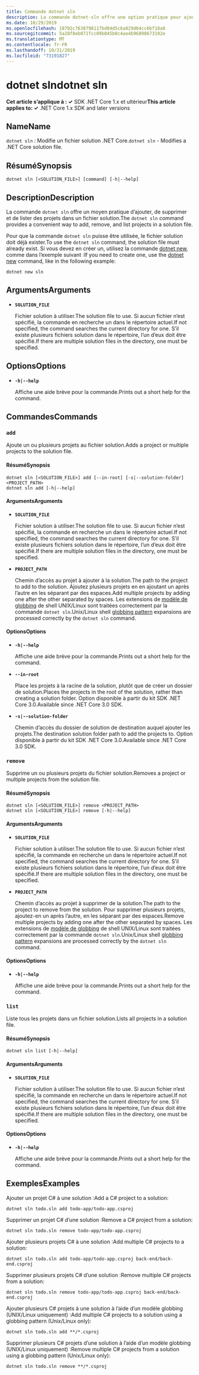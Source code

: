```yaml
---
title: Commande dotnet sln
description: La commande dotnet-sln offre une option pratique pour ajouter, supprimer et répertorier des projets dans un fichier solution.
ms.date: 10/29/2019
ms.openlocfilehash: 18702c7638798117bd04d5c6a829d64cc6bf18a8
ms.sourcegitcommit: 5a28f8eb071fcc09b045b0c4ae4b96898673192e
ms.translationtype: MT
ms.contentlocale: fr-FR
ms.lasthandoff: 10/31/2019
ms.locfileid: "73191827"
---
```

# <a name="dotnet-sln"></a><span data-ttu-id="bc123-103">dotnet sln</span><span class="sxs-lookup"><span data-stu-id="bc123-103">dotnet sln</span></span>

<span data-ttu-id="bc123-104">**Cet article s’applique à : ✓** SDK .NET Core 1.x et ultérieur</span><span class="sxs-lookup"><span data-stu-id="bc123-104">**This article applies to: ✓** .NET Core 1.x SDK and later versions</span></span>

<!-- todo: uncomment when all CLI commands are reviewed
[!INCLUDE [topic-appliesto-net-core-all](../../../includes/topic-appliesto-net-core-all.md)]
-->

## <a name="name"></a><span data-ttu-id="bc123-105">Name</span><span class="sxs-lookup"><span data-stu-id="bc123-105">Name</span></span>

<span data-ttu-id="bc123-106">`dotnet sln` : Modifie un fichier solution .NET Core.</span><span class="sxs-lookup"><span data-stu-id="bc123-106">`dotnet sln` - Modifies a .NET Core solution file.</span></span>

## <a name="synopsis"></a><span data-ttu-id="bc123-107">Résumé</span><span class="sxs-lookup"><span data-stu-id="bc123-107">Synopsis</span></span>

```dotnetcli
dotnet sln [<SOLUTION_FILE>] [command] [-h|--help]
```

## <a name="description"></a><span data-ttu-id="bc123-108">Description</span><span class="sxs-lookup"><span data-stu-id="bc123-108">Description</span></span>

<span data-ttu-id="bc123-109">La commande `dotnet sln` offre un moyen pratique d’ajouter, de supprimer et de lister des projets dans un fichier solution.</span><span class="sxs-lookup"><span data-stu-id="bc123-109">The `dotnet sln` command provides a convenient way to add, remove, and list projects in a solution file.</span></span>

<span data-ttu-id="bc123-110">Pour que la commande `dotnet sln` puisse être utilisée, le fichier solution doit déjà exister.</span><span class="sxs-lookup"><span data-stu-id="bc123-110">To use the `dotnet sln` command, the solution file must already exist.</span></span> <span data-ttu-id="bc123-111">Si vous devez en créer un, utilisez la commande [dotnet new](dotnet-new.md), comme dans l’exemple suivant :</span><span class="sxs-lookup"><span data-stu-id="bc123-111">If you need to create one, use the [dotnet new](dotnet-new.md) command, like in the following example:</span></span>

```dotnetcli
dotnet new sln
```

## <a name="arguments"></a><span data-ttu-id="bc123-112">Arguments</span><span class="sxs-lookup"><span data-stu-id="bc123-112">Arguments</span></span>

- **`SOLUTION_FILE`**

  <span data-ttu-id="bc123-113">Fichier solution à utiliser.</span><span class="sxs-lookup"><span data-stu-id="bc123-113">The solution file to use.</span></span> <span data-ttu-id="bc123-114">Si aucun fichier n’est spécifié, la commande en recherche un dans le répertoire actuel.</span><span class="sxs-lookup"><span data-stu-id="bc123-114">If not specified, the command searches the current directory for one.</span></span> <span data-ttu-id="bc123-115">S’il existe plusieurs fichiers solution dans le répertoire, l’un d’eux doit être spécifié.</span><span class="sxs-lookup"><span data-stu-id="bc123-115">If there are multiple solution files in the directory, one must be specified.</span></span>

## <a name="options"></a><span data-ttu-id="bc123-116">Options</span><span class="sxs-lookup"><span data-stu-id="bc123-116">Options</span></span>

- **`-h|--help`**

  <span data-ttu-id="bc123-117">Affiche une aide brève pour la commande.</span><span class="sxs-lookup"><span data-stu-id="bc123-117">Prints out a short help for the command.</span></span>

## <a name="commands"></a><span data-ttu-id="bc123-118">Commandes</span><span class="sxs-lookup"><span data-stu-id="bc123-118">Commands</span></span>

### `add`

<span data-ttu-id="bc123-119">Ajoute un ou plusieurs projets au fichier solution.</span><span class="sxs-lookup"><span data-stu-id="bc123-119">Adds a project or multiple projects to the solution file.</span></span>

#### <a name="synopsis"></a><span data-ttu-id="bc123-120">Résumé</span><span class="sxs-lookup"><span data-stu-id="bc123-120">Synopsis</span></span>

```dotnetcli
dotnet sln [<SOLUTION_FILE>] add [--in-root] [-s|--solution-folder] <PROJECT_PATH>
dotnet sln add [-h|--help]
```

#### <a name="arguments"></a><span data-ttu-id="bc123-121">Arguments</span><span class="sxs-lookup"><span data-stu-id="bc123-121">Arguments</span></span>

- **`SOLUTION_FILE`**

  <span data-ttu-id="bc123-122">Fichier solution à utiliser.</span><span class="sxs-lookup"><span data-stu-id="bc123-122">The solution file to use.</span></span> <span data-ttu-id="bc123-123">Si aucun fichier n’est spécifié, la commande en recherche un dans le répertoire actuel.</span><span class="sxs-lookup"><span data-stu-id="bc123-123">If not specified, the command searches the current directory for one.</span></span> <span data-ttu-id="bc123-124">S’il existe plusieurs fichiers solution dans le répertoire, l’un d’eux doit être spécifié.</span><span class="sxs-lookup"><span data-stu-id="bc123-124">If there are multiple solution files in the directory, one must be specified.</span></span>

- **`PROJECT_PATH`**

  <span data-ttu-id="bc123-125">Chemin d’accès au projet à ajouter à la solution.</span><span class="sxs-lookup"><span data-stu-id="bc123-125">The path to the project to add to the solution.</span></span> <span data-ttu-id="bc123-126">Ajoutez plusieurs projets en en ajoutant un après l’autre en les séparant par des espaces.</span><span class="sxs-lookup"><span data-stu-id="bc123-126">Add multiple projects by adding one after the other separated by spaces.</span></span> <span data-ttu-id="bc123-127">Les extensions de [modèle de globbing](https://en.wikipedia.org/wiki/Glob_(programming)) de shell UNIX/Linux sont traitées correctement par la commande `dotnet sln`.</span><span class="sxs-lookup"><span data-stu-id="bc123-127">Unix/Linux shell [globbing pattern](https://en.wikipedia.org/wiki/Glob_(programming)) expansions are processed correctly by the `dotnet sln` command.</span></span>

#### <a name="options"></a><span data-ttu-id="bc123-128">Options</span><span class="sxs-lookup"><span data-stu-id="bc123-128">Options</span></span>

- **`-h|--help`**

  <span data-ttu-id="bc123-129">Affiche une aide brève pour la commande.</span><span class="sxs-lookup"><span data-stu-id="bc123-129">Prints out a short help for the command.</span></span>

- **`--in-root`**

  <span data-ttu-id="bc123-130">Place les projets à la racine de la solution, plutôt que de créer un dossier de solution.</span><span class="sxs-lookup"><span data-stu-id="bc123-130">Places the projects in the root of the solution, rather than creating a solution folder.</span></span> <span data-ttu-id="bc123-131">Option disponible à partir du kit SDK .NET Core 3.0.</span><span class="sxs-lookup"><span data-stu-id="bc123-131">Available since .NET Core 3.0 SDK.</span></span>

- **`-s|--solution-folder`**

  <span data-ttu-id="bc123-132">Chemin d’accès du dossier de solution de destination auquel ajouter les projets.</span><span class="sxs-lookup"><span data-stu-id="bc123-132">The destination solution folder path to add the projects to.</span></span> <span data-ttu-id="bc123-133">Option disponible à partir du kit SDK .NET Core 3.0.</span><span class="sxs-lookup"><span data-stu-id="bc123-133">Available since .NET Core 3.0 SDK.</span></span>

### `remove`

<span data-ttu-id="bc123-134">Supprime un ou plusieurs projets du fichier solution.</span><span class="sxs-lookup"><span data-stu-id="bc123-134">Removes a project or multiple projects from the solution file.</span></span>

#### <a name="synopsis"></a><span data-ttu-id="bc123-135">Résumé</span><span class="sxs-lookup"><span data-stu-id="bc123-135">Synopsis</span></span>

```dotnetcli
dotnet sln [<SOLUTION_FILE>] remove <PROJECT_PATH>
dotnet sln [<SOLUTION_FILE>] remove [-h|--help]
```

#### <a name="arguments"></a><span data-ttu-id="bc123-136">Arguments</span><span class="sxs-lookup"><span data-stu-id="bc123-136">Arguments</span></span>

- **`SOLUTION_FILE`**

  <span data-ttu-id="bc123-137">Fichier solution à utiliser.</span><span class="sxs-lookup"><span data-stu-id="bc123-137">The solution file to use.</span></span> <span data-ttu-id="bc123-138">Si aucun fichier n’est spécifié, la commande en recherche un dans le répertoire actuel.</span><span class="sxs-lookup"><span data-stu-id="bc123-138">If not specified, the command searches the current directory for one.</span></span> <span data-ttu-id="bc123-139">S’il existe plusieurs fichiers solution dans le répertoire, l’un d’eux doit être spécifié.</span><span class="sxs-lookup"><span data-stu-id="bc123-139">If there are multiple solution files in the directory, one must be specified.</span></span>

- **`PROJECT_PATH`**

  <span data-ttu-id="bc123-140">Chemin d’accès au projet à supprimer de la solution.</span><span class="sxs-lookup"><span data-stu-id="bc123-140">The path to the project to remove from the solution.</span></span> <span data-ttu-id="bc123-141">Pour supprimer plusieurs projets, ajoutez-en un après l’autre, en les séparant par des espaces.</span><span class="sxs-lookup"><span data-stu-id="bc123-141">Remove multiple projects by adding one after the other separated by spaces.</span></span> <span data-ttu-id="bc123-142">Les extensions de [modèle de globbing](https://en.wikipedia.org/wiki/Glob_(programming)) de shell UNIX/Linux sont traitées correctement par la commande `dotnet sln`.</span><span class="sxs-lookup"><span data-stu-id="bc123-142">Unix/Linux shell [globbing pattern](https://en.wikipedia.org/wiki/Glob_(programming)) expansions are processed correctly by the `dotnet sln` command.</span></span>

#### <a name="options"></a><span data-ttu-id="bc123-143">Options</span><span class="sxs-lookup"><span data-stu-id="bc123-143">Options</span></span>

- **`-h|--help`**

  <span data-ttu-id="bc123-144">Affiche une aide brève pour la commande.</span><span class="sxs-lookup"><span data-stu-id="bc123-144">Prints out a short help for the command.</span></span>

### `list`

<span data-ttu-id="bc123-145">Liste tous les projets dans un fichier solution.</span><span class="sxs-lookup"><span data-stu-id="bc123-145">Lists all projects in a solution file.</span></span>

#### <a name="synopsis"></a><span data-ttu-id="bc123-146">Résumé</span><span class="sxs-lookup"><span data-stu-id="bc123-146">Synopsis</span></span>

```dotnetcli
dotnet sln list [-h|--help]
```
  
#### <a name="arguments"></a><span data-ttu-id="bc123-147">Arguments</span><span class="sxs-lookup"><span data-stu-id="bc123-147">Arguments</span></span>

- **`SOLUTION_FILE`**

  <span data-ttu-id="bc123-148">Fichier solution à utiliser.</span><span class="sxs-lookup"><span data-stu-id="bc123-148">The solution file to use.</span></span> <span data-ttu-id="bc123-149">Si aucun fichier n’est spécifié, la commande en recherche un dans le répertoire actuel.</span><span class="sxs-lookup"><span data-stu-id="bc123-149">If not specified, the command searches the current directory for one.</span></span> <span data-ttu-id="bc123-150">S’il existe plusieurs fichiers solution dans le répertoire, l’un d’eux doit être spécifié.</span><span class="sxs-lookup"><span data-stu-id="bc123-150">If there are multiple solution files in the directory, one must be specified.</span></span>

#### <a name="options"></a><span data-ttu-id="bc123-151">Options</span><span class="sxs-lookup"><span data-stu-id="bc123-151">Options</span></span>

- **`-h|--help`**

  <span data-ttu-id="bc123-152">Affiche une aide brève pour la commande.</span><span class="sxs-lookup"><span data-stu-id="bc123-152">Prints out a short help for the command.</span></span>

## <a name="examples"></a><span data-ttu-id="bc123-153">Exemples</span><span class="sxs-lookup"><span data-stu-id="bc123-153">Examples</span></span>

<span data-ttu-id="bc123-154">Ajouter un projet C# à une solution :</span><span class="sxs-lookup"><span data-stu-id="bc123-154">Add a C# project to a solution:</span></span>

```dotnetcli
dotnet sln todo.sln add todo-app/todo-app.csproj
```

<span data-ttu-id="bc123-155">Supprimer un projet C# d’une solution :</span><span class="sxs-lookup"><span data-stu-id="bc123-155">Remove a C# project from a solution:</span></span>

```dotnetcli
dotnet sln todo.sln remove todo-app/todo-app.csproj
```

<span data-ttu-id="bc123-156">Ajouter plusieurs projets C# à une solution :</span><span class="sxs-lookup"><span data-stu-id="bc123-156">Add multiple C# projects to a solution:</span></span>

```dotnetcli
dotnet sln todo.sln add todo-app/todo-app.csproj back-end/back-end.csproj
```

<span data-ttu-id="bc123-157">Supprimer plusieurs projets C# d’une solution :</span><span class="sxs-lookup"><span data-stu-id="bc123-157">Remove multiple C# projects from a solution:</span></span>

```dotnetcli
dotnet sln todo.sln remove todo-app/todo-app.csproj back-end/back-end.csproj
```

<span data-ttu-id="bc123-158">Ajouter plusieurs C# projets à une solution à l’aide d’un modèle globbing (UNIX/Linux uniquement) :</span><span class="sxs-lookup"><span data-stu-id="bc123-158">Add multiple C# projects to a solution using a globbing pattern (Unix/Linux only):</span></span>

```dotnetcli
dotnet sln todo.sln add **/*.csproj
```

<span data-ttu-id="bc123-159">Supprimer plusieurs C# projets d’une solution à l’aide d’un modèle globbing (UNIX/Linux uniquement) :</span><span class="sxs-lookup"><span data-stu-id="bc123-159">Remove multiple C# projects from a solution using a globbing pattern (Unix/Linux only):</span></span>

```dotnetcli
dotnet sln todo.sln remove **/*.csproj
```
